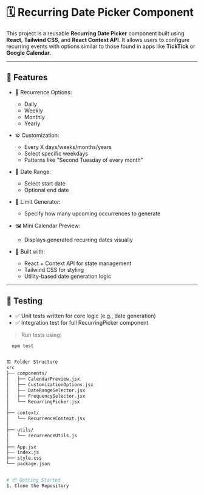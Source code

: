 # 🗓️ Recurring Date Picker Component

This project is a reusable **Recurring Date Picker** component built using **React**, **Tailwind CSS**, and **React Context API**. It allows users to configure recurring events with options similar to those found in apps like **TickTick** or **Google Calendar**.

---

## 🚀 Features

- 📆 Recurrence Options:
  - Daily
  - Weekly
  - Monthly
  - Yearly

- ⚙️ Customization:
  - Every X days/weeks/months/years
  - Select specific weekdays
  - Patterns like "Second Tuesday of every month"

- 📅 Date Range:
  - Select start date
  - Optional end date

- 🔢 Limit Generator:
  - Specify how many upcoming occurrences to generate

- 🖼️ Mini Calendar Preview:
  - Displays generated recurring dates visually

- 🧠 Built with:
  - React + Context API for state management
  - Tailwind CSS for styling
  - Utility-based date generation logic

---

## 🧪 Testing

- ✅ Unit tests written for core logic (e.g., date generation)
- ✅ Integration test for full RecurringPicker component

> Run tests using:
```bash
  npm test


🏗️ Folder Structure
src
├── components/
│   ├── CalendarPreview.jsx
│   ├── CustomizationOptions.jsx
│   ├── DateRangeSelector.jsx
│   ├── FrequencySelector.jsx
│   └── RecurringPicker.jsx
│
├── context/
│   └── RecurrenceContext.jsx
│
├── utils/
│   └── recurrenceUtils.js
│
├── App.jsx
├── index.js
├── style.css
└── package.json


# 📦 Getting Started
1. Clone the Repository
